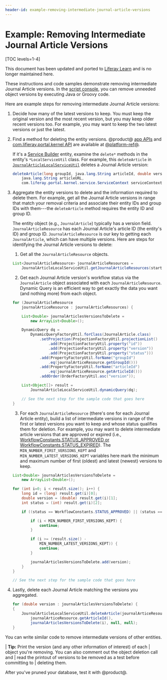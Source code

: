 ```yaml
---
header-id: example-removing-intermediate-journal-article-versions
---
```


# Example: Removing Intermediate Journal Article Versions

[TOC levels=1-4]

<aside class="alert alert-info">
  <span class="wysiwyg-color-blue120"> This document has been updated and ported to <a href="https://learn.liferay.com/dxp-7.x/installation-and-upgrades/upgrading-liferay-dxp/upgrade-stability-and-performance/example-removing-intermediate-journal-article-versions.html">Liferay Learn</a> and is no longer maintained here.</span>
</aside>

These instructions and code samples demonstrate removing intermediate Journal
Article versions. In the 
[script console](/docs/7-2/user/-/knowledge_base/u/running-scripts-from-the-script-console),
you can remove unneeded object versions by executing Java or Groovy
code. 

Here are example steps for removing intermediate Journal Article versions: 

1.  Decide how many of the latest versions to keep. You must keep the original
    version and the most recent version, but you may keep older recent versions
    too. For example, you may want to keep the two latest versions or just the
    latest. 

2.  Find a method for deleting the entity versions. @product@ [app 
    APIs](@app-ref@/apps/) and [com.lifieray.portal.kernel
    API](@platform-ref@/7.2-latest/javadocs/portal-kernel/) are available at
    [@platform-ref@](@platform-ref@).

    If it's a [Service Builder](/docs/7-2/appdev/-/knowledge_base/a/service-builder) entity,
    examine the `delete*` methods in the entity's `*LocalServiceUtil` class. For
    example, this `deleteArticle` in
    [`JournalArticleLocalServiceUtil`](@app-ref@/web-experience/latest/javadocs/com/liferay/journal/service/JournalArticleLocalServiceUtil.html#deleteArticle-long-java.lang.String-double-java.lang.String-com.liferay.portal.kernel.service.ServiceContext-)
    deletes a Journal Article version:

    ```java
    deleteArticle(long groupId, java.lang.String articleId, double version, 
        java.lang.String articleURL, 
        com.liferay.portal.kernel.service.ServiceContext serviceContext)
    ```

3.  Aggregate the entity versions to delete and the information required to 
    delete them. For example, get all the Journal Article versions in range that
    match your removal criteria and associate their entity IDs and group IDs
    with them---the `deleteArticle` method requires the entity ID and group ID. 

    The entity object (e.g., `JournalArticle`) typically has a version field.
    `JournalArticleResource` has each Journal Article's article ID (the entity's
    ID) and group ID. `JournalArticleResource` is our key to getting each
    `JournalArticle`, which can have multiple versions. Here are steps for
    identifying the Journal Article versions to delete:

    1.  Get all the `JournalArticleResource` objects. 

    ```java
    List<JournalArticleResource> journalArticleResources = 
        JournalArticleLocalServiceUtil.getJournalArticleResources(start, end);
    ```

    2.  Get each Journal Article version's workflow status via the 
        `JournalArticle` object associated with each `JournalArticleResource`.
        Dynamic Query is an efficient way to get exactly the data you want 
        (and nothing more) from each object.
        
        <!--Add back link for 'Dynamic Query' once dynamic-query article is available-->

    ```java 
	for (JournalArticleResource
		journalArticeResource : journalArticleResources) {

		List<Double> journalArticlesVersionsToDelete =
			new ArrayList<Double>();

        DynamicQuery dq =
            DynamicQueryFactoryUtil.forClass(JournalArticle.class)
                .setProjection(ProjectionFactoryUtil.projectionList()
                    .add(ProjectionFactoryUtil.property("id"))
                    .add(ProjectionFactoryUtil.property("version"))
                    .add(ProjectionFactoryUtil.property("status")))
                .add(PropertyFactoryUtil.forName("groupId")
                    .eq(journalArticeResource.getGroupId()))
                .add(PropertyFactoryUtil.forName("articleId")
                    .eq(journalArticeResource.getArticleId()))
                .addOrder(OrderFactoryUtil.asc("version"));

        List<Object[]> result =
            JournalArticleLocalServiceUtil.dynamicQuery(dq);

        // See the next step for the sample code that goes here
    }
    ```

    3.  For each `JournalArticleResource` (there's one for each Journal Article 
        entity), build a list of intermediate versions in range of the first or
        latest versions you want to keep and whose status qualifies them for
        deletion. For example, you may want to delete intermediate article
        versions that are approved or expired (i.e.,
        [WorkflowConstants.STATUS_APPROVED or
        WorkflowConstants.STATUS_EXPIRED](@platform-ref@/7.2-latest/javadocs/portal-kernel/com/liferay/portal/kernel/workflow/WorkflowConstants.html)).
        The `MIN_NUMBER_FIRST_VERSIONS_KEPT` and
        `MIN_NUMBER_LATEST_VERSIONS_KEPT` variables here mark the minimum and
        maximum number of first (oldest) and latest (newest) versions to keep. 

    ```java 
    List<Double> journalArticlesVersionsToDelete =
		new ArrayList<Double>();

	for (int i=0; i < result.size(); i++) {
		long id = (long) result.get(i)[0];
		double version = (double) result.get(i)[1];
		int status = (int) result.get(i)[2];

		if ((status == WorkflowConstants.STATUS_APPROVED) || (status == WorkflowConstants.STATUS_EXPIRED) {

			if (i < MIN_NUMBER_FIRST_VERSIONS_KEPT) {
				continue;
			}

			if (i >= (result.size() -
				MIN_NUMBER_LATEST_VERSIONS_KEPT)) {
				continue;
			}

			journalArticlesVersionsToDelete.add(version);
		}
	}

    // See the next step for the sample code that goes here
    ```

4.  Lastly, delete each Journal Article matching the versions you aggregated. 

    ```java
    for (double version : journalArticlesVersionsToDelete) {
    {
        JournalArticleLocalServiceUtil.deleteArticle(journalArticeResource.getGroupId(),
            journalArticeResource.getArticleId(), 
            journalArticlesVersionsToDelete(i), null, null);
    }
    ```

You can write similar code to remove intermediate versions of other entities. 

| **Tip:** Print the version (and any other information of interest) of each
| object you're removing. You can also comment out the object deletion call and
| read the printout of versions to be removed as a test before committing to
| deleting them. 

After you've pruned your database, test it with @product@. 
